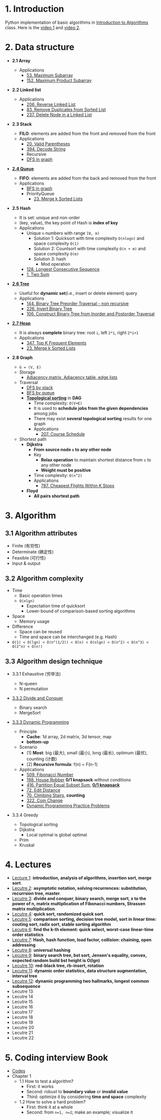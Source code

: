 # 1. Introduction
Python implementation of basic algorithms in [Introduction to Algorithms](https://ocw.mit.edu/courses/electrical-engineering-and-computer-science/6-046j-introduction-to-algorithms-sma-5503-fall-2005/) class. Here is the [video 1](https://open.163.com/movie/2010/12/G/F/M6UTT5U0I_M6V2T1JGF.html) and [video 2](https://www.bilibili.com/video/av8481187).

# 2. Data structure
- **2.1 Array**
    - Applications
        - [53. Maximum Subarray](https://leetcode.com/problems/maximum-subarray/)
        - [152. Maximum Product Subarray](https://leetcode.com/problems/maximum-product-subarray/)

- **2.2 Linked list**
    - Applications
        - [206. Reverse Linked List](https://leetcode.com/problems/reverse-linked-list/)
        - [83. Remove Duplicates from Sorted List](https://leetcode.com/problems/remove-duplicates-from-sorted-list/)
        - [237. Delete Node in a Linked List](https://leetcode.com/problems/delete-node-in-a-linked-list/)
        
        
- **2.3 Stack**
    - **FILO**: elements are added from the front and removed from the front
    - Applications
        - [20. Valid Parentheses](https://leetcode.com/problems/valid-parentheses/)
        - [394. Decode String](https://leetcode.com/problems/decode-string/)
        - Recursive
        - [DFS in graph](https://eddmann.com/posts/depth-first-search-and-breadth-first-search-in-python/)

- [**2.4 Queue**](https://www.pythoncentral.io/use-queue-beginners-guide/)
    - **FIFO**: elements are added from the back and removed from the front
    - Applications
        - [BFS in graph](https://eddmann.com/posts/depth-first-search-and-breadth-first-search-in-python/)
        - PriorityQueue
            - [23. Merge k Sorted Lists](https://leetcode.com/problems/merge-k-sorted-lists/)

- **2.5 Hash**
    - It is set: unique and non-order
    - (key, value), the key point of Hash is **index of key**
    - Applications
        - Unique `n` numbers with range `[0, m)`
            - Solution 1: Quicksort with time complexity `O(nlogn)` and space complexity `O(1)`
            - Solution 2: Countsort with time complexity `O(n + m)` and space complexity `O(m)`
            - Solution 3: hash
                - Mod operation
        - [128. Longest Consecutive Sequence](https://leetcode.com/problems/longest-consecutive-sequence/)
        - [1. Two Sum](https://leetcode.com/problems/two-sum/)
                
- [**2.6 Tree**](https://github.com/gaoisbest/Basic-Algorithms/blob/master/Tree/README.md)
    - Useful for **dynamic set**(i.e., insert or delete element) query
    - Applications
        - [144. Binary Tree Preorder Traversal - non recursive](https://leetcode.com/problems/binary-tree-preorder-traversal/)
        - [226. Invert Binary Tree](https://leetcode.com/problems/invert-binary-tree/)
        - [106. Construct Binary Tree from Inorder and Postorder Traversal](https://leetcode.com/problems/construct-binary-tree-from-inorder-and-postorder-traversal/)
        
- [**2.7 Heap**](https://towardsdatascience.com/data-structure-heap-23d4c78a6962)
    - It is always **complete** binary tree: root `i`, left `2*i`, right `2*i+1`
    - Applications
        - [347. Top K Frequent Elements](https://leetcode.com/problems/top-k-frequent-elements/)
        - [23. Merge k Sorted Lists](https://leetcode.com/problems/merge-k-sorted-lists/)
        
- **2.8 Graph**
    - `G = (V, E)`
    - Storage
        - [Adjacency matrix, Adjacency table, edge lists](https://www.khanacademy.org/computing/computer-science/algorithms/graph-representation/a/representing-graphs)
    - Traversal
        - [DFS by stack](https://eddmann.com/posts/depth-first-search-and-breadth-first-search-in-python/)
        - [BFS by queue](https://eddmann.com/posts/depth-first-search-and-breadth-first-search-in-python/)
        - [**Topological sorting**](https://zhuanlan.zhihu.com/p/34871092) in **DAG**
            - Time complexity: `O(V+E)`
            - It is used to **schedule jobs from the given dependencies** among jobs
            - There may exist **several topological sorting** results for one graph
            - Applications
                - [207. Course Schedule](https://leetcode.com/problems/course-schedule/)
    - Shortest path
        - **Dijkstra**
            - **From source node `s` to any other node**
            - Key
                - **Relax operation** to maintain shortest distance from `s` to any other node
                - **Weight must be positive**
            - Time complexity: `O(n^2)`
            - Applications
                - [787. Cheapest Flights Within K Stops](https://leetcode.com/problems/cheapest-flights-within-k-stops/)
        - **Floyd**
            - **All pairs shortest path**
   
# 3. Algorithm

## 3.1 Algorithm attributes
- Finite (有穷性)
- Determinate (确定性)
- Feasible (可行性)
- Input & output

## 3.2 Algorithm complexity
- Time
    - Basic operation times
    - `O(nlgn)`
        - Expectation time of quicksort
        - Lower-bound of comparison-based sorting algorithms
- Space
    - Memory usage
- Difference
    - Space can be reused
    - Time and space can be interchanged (e.g. Hash)
- `O(1) < O(lgn) < O(n^(1/2)) < O(n) < O(nlgn) < O(n^2) < O(n^3) < O(2^n) < O(n!)`

## 3.3 Algorithm design technique
- 3.3.1 Exhaustive (穷举法)
    - N-queen
    - N permutation
- [3.3.2 Divide and Conquer](https://github.com/gaoisbest/Basic-Algorithms/blob/master/Divide_and_Conquer/README.md)
    - Binary search
    - MergeSort
- [3.3.3 Dynamic Programming](https://github.com/gaoisbest/Basic-Algorithms/blob/master/Dynamic_Programming/README.md)
    - Principle
        - **Cache**: 1d array, 2d matrix, 3d tensor, map
        - **bottom-up**
    - Scenario
        - [1] **Most**: big (最大), small (最小), long (最长), optimum (最优), counting (计数)
        - [2] **Recursive formula**: f(n) = F(n-1)
    - Applications
        - [509. Fibonacci Number](https://leetcode.com/problems/fibonacci-number/)
        - [198. House Robber](https://leetcode.com/problems/house-robber/) **0/1 knapsack** without conditions
        - [416. Partition Equal Subset Sum](https://leetcode.com/problems/partition-equal-subset-sum/), [**0/1 knapsack**](https://www.cnblogs.com/Christal-R/p/Dynamic_programming.html)
        - [72. Edit Distance](https://leetcode.com/problems/edit-distance/)
        - [70. Climbing Stairs](https://leetcode.com/problems/climbing-stairs/), **counting**
        - [322. Coin Change](https://leetcode.com/problems/coin-change/)
        - [Dynamic Programming Practice Problems](https://people.cs.clemson.edu/~bcdean/dp_practice/)
        
- 3.3.4 Greedy
    - Topological sorting
    - Dijkstra
        - Local optimal is global optimal
    - Prim
    - Kruskal

# 4. Lectures
- [Lecture 1](https://github.com/gaoisbest/Basic-Algorithms/blob/master/lectures/Lecture-01.md): **introduction, analysis of algorithms, insertion sort, merge sort**.
- [Lecutre 2](https://github.com/gaoisbest/Basic-Algorithms/blob/master/lectures/Lecture-02.md): **asymptotic notation, solving recurrences: substitution, recurrsion tree, master**.
- [Lecutre 3](https://github.com/gaoisbest/Basic-Algorithms/blob/master/lectures/Lecture-03.md): **divide and conquer, binary search, merge sort, x to the power of n, matrix multiplication of Fibonacci numbers, Strassen matrix multiplication**.
- [Lecutre 4](https://github.com/gaoisbest/Basic-Algorithms/blob/master/lectures/Lecture-04.md): **quick sort, randomized quick sort**.
- [Lecutre 5](https://github.com/gaoisbest/Basic-Algorithms/blob/master/lectures/Lecture-05.md): **comparison sorting, decision tree model, sort in linear time: couting sort, radix sort, stable sorting algorithm**
- [Lecutre 6](https://github.com/gaoisbest/Basic-Algorithms/blob/master/lectures/Lecture-06.md): **find the k-th element: quick select, worst-case linear-time order statistics**
- [Lecutre 7](https://github.com/gaoisbest/Basic-Algorithms/blob/master/lectures/Lecture-07.md): **Hash, hash function, load factor, collision: chaining, open addressing**
- [Lecutre 8](https://github.com/gaoisbest/Basic-Algorithms/blob/master/lectures/Lecture-08.md): **universal hashing**
- [Lecutre 9](https://github.com/gaoisbest/Basic-Algorithms/blob/master/lectures/Lecture-09.md): **binary search tree, bst sort, Jensen's equality, convex, expected random build bst height is O(lgn)**
- [Lecutre 10](https://github.com/gaoisbest/Basic-Algorithms/blob/master/lectures/Lecture-10.md): **red-black tree, rb-insert, rotation**
- [Lecutre 11](https://github.com/gaoisbest/Basic-Algorithms/blob/master/lectures/Lecture-11.md): **dynamic order statistics, data structure augmentation, interval tree**
- [Lecutre 12](https://github.com/gaoisbest/Basic-Algorithms/blob/master/lectures/Lecture-12.md): **dynamic programming two hallmarks, longest common subsequence**
- Lecutre 13
- Lecutre 14
- Lecutre 15
- Lecutre 16
- Lecutre 17
- Lecutre 18
- Lecutre 19
- Lecutre 20
- Lecutre 21
- Lecutre 22

# 5. Coding interview Book
- [Codes](https://github.com/gaoisbest/Basic-Algorithms/tree/master/materials/CodingInterview)
- Chapter 1
    - 1.1 How to test a algorithm?
        - First: it works
        - Second: robust to **boundary value** or **invalid value**
        - Third: optimize it by considering **time and space** complexity
    - 1.2 How to solve a hard problem?
        - First: think it at a whole
        - Second: from `n=1, n=2`; make an example; visualize it
      
